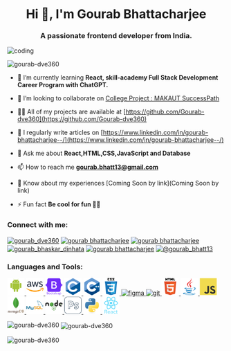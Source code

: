 <h1 align="center">Hi 👋, I'm Gourab Bhattacharjee</h1>
<h3 align="center">A passionate frontend developer from India.</h3>

<image aline="right" alt="coding" width="400" src="https://www.google.com/url?sa=i&url=https%3A%2F%2Fgifdb.com%2Fgif%2Fcoding-skills-loading-dk68v8z0hevjpuiv.html&psig=AOvVaw0Nds3koV6x3Se5jnehwga-&ust=1716954741473000&source=images&cd=vfe&opi=89978449&ved=0CBEQjRxqFwoTCLDRkoy5r4YDFQAAAAAdAAAAABAJ">

<p align="left"> <img src="https://komarev.com/ghpvc/?username=gourab-dve360&label=Profile%20views&color=0e75b6&style=flat" alt="gourab-dve360" /> </p>

- 🌱 I’m currently learning **React, skill-academy Full Stack Development Career Program with ChatGPT.**

- 👯 I’m looking to collaborate on [College Project : MAKAUT SuccessPath](https://github.com/Gourab-dve360/MAKAUT-SUCCESSPATH.git)

- 👨‍💻 All of my projects are available at [https://github.com/Gourab-dve360](https://github.com/Gourab-dve360)

- 📝 I regularly write articles on [https://www.linkedin.com/in/gourab-bhattacharjee--/](https://www.linkedin.com/in/gourab-bhattacharjee--/)

- 💬 Ask me about **React,HTML,CSS,JavaScript and Database**

- 📫 How to reach me **gourab.bhatt13@gmail.com**

- 📄 Know about my experiences [Coming Soon by link](Coming Soon by link)

- ⚡ Fun fact **Be cool for fun 🥳🔥**

<h3 align="left">Connect with me:</h3>
<p align="left">
<a href="https://twitter.com/gourab_dve360" target="blank"><img align="center" src="https://raw.githubusercontent.com/rahuldkjain/github-profile-readme-generator/master/src/images/icons/Social/twitter.svg" alt="gourab_dve360" height="30" width="40" /></a>
<a href="https://linkedin.com/in/gourab bhattacharjee" target="blank"><img align="center" src="https://raw.githubusercontent.com/rahuldkjain/github-profile-readme-generator/master/src/images/icons/Social/linked-in-alt.svg" alt="gourab bhattacharjee" height="30" width="40" /></a>
<a href="https://fb.com/gourab bhattacharjee" target="blank"><img align="center" src="https://raw.githubusercontent.com/rahuldkjain/github-profile-readme-generator/master/src/images/icons/Social/facebook.svg" alt="gourab bhattacharjee" height="30" width="40" /></a>
<a href="https://instagram.com/gourab_bhaskar_dinhata" target="blank"><img align="center" src="https://raw.githubusercontent.com/rahuldkjain/github-profile-readme-generator/master/src/images/icons/Social/instagram.svg" alt="gourab_bhaskar_dinhata" height="30" width="40" /></a>
<a href="https://www.youtube.com/c/gourab bhattacharjee" target="blank"><img align="center" src="https://raw.githubusercontent.com/rahuldkjain/github-profile-readme-generator/master/src/images/icons/Social/youtube.svg" alt="gourab bhattacharjee" height="30" width="40" /></a>
<a href="https://www.hackerearth.com/@gourab_bhatt13" target="blank"><img align="center" src="https://raw.githubusercontent.com/rahuldkjain/github-profile-readme-generator/master/src/images/icons/Social/hackerearth.svg" alt="@gourab_bhatt13" height="30" width="40" /></a>
</p>

<h3 align="left">Languages and Tools:</h3>
<p align="left"> <a href="https://developer.android.com" target="_blank" rel="noreferrer"> <img src="https://raw.githubusercontent.com/devicons/devicon/master/icons/android/android-original-wordmark.svg" alt="android" width="40" height="40"/> </a> <a href="https://aws.amazon.com" target="_blank" rel="noreferrer"> <img src="https://raw.githubusercontent.com/devicons/devicon/master/icons/amazonwebservices/amazonwebservices-original-wordmark.svg" alt="aws" width="40" height="40"/> </a> <a href="https://getbootstrap.com" target="_blank" rel="noreferrer"> <img src="https://raw.githubusercontent.com/devicons/devicon/master/icons/bootstrap/bootstrap-plain-wordmark.svg" alt="bootstrap" width="40" height="40"/> </a> <a href="https://www.cprogramming.com/" target="_blank" rel="noreferrer"> <img src="https://raw.githubusercontent.com/devicons/devicon/master/icons/c/c-original.svg" alt="c" width="40" height="40"/> </a> <a href="https://www.w3schools.com/cpp/" target="_blank" rel="noreferrer"> <img src="https://raw.githubusercontent.com/devicons/devicon/master/icons/cplusplus/cplusplus-original.svg" alt="cplusplus" width="40" height="40"/> </a> <a href="https://www.w3schools.com/css/" target="_blank" rel="noreferrer"> <img src="https://raw.githubusercontent.com/devicons/devicon/master/icons/css3/css3-original-wordmark.svg" alt="css3" width="40" height="40"/> </a> <a href="https://www.figma.com/" target="_blank" rel="noreferrer"> <img src="https://www.vectorlogo.zone/logos/figma/figma-icon.svg" alt="figma" width="40" height="40"/> </a> <a href="https://git-scm.com/" target="_blank" rel="noreferrer"> <img src="https://www.vectorlogo.zone/logos/git-scm/git-scm-icon.svg" alt="git" width="40" height="40"/> </a> <a href="https://www.w3.org/html/" target="_blank" rel="noreferrer"> <img src="https://raw.githubusercontent.com/devicons/devicon/master/icons/html5/html5-original-wordmark.svg" alt="html5" width="40" height="40"/> </a> <a href="https://www.java.com" target="_blank" rel="noreferrer"> <img src="https://raw.githubusercontent.com/devicons/devicon/master/icons/java/java-original.svg" alt="java" width="40" height="40"/> </a> <a href="https://developer.mozilla.org/en-US/docs/Web/JavaScript" target="_blank" rel="noreferrer"> <img src="https://raw.githubusercontent.com/devicons/devicon/master/icons/javascript/javascript-original.svg" alt="javascript" width="40" height="40"/> </a> <a href="https://www.mongodb.com/" target="_blank" rel="noreferrer"> <img src="https://raw.githubusercontent.com/devicons/devicon/master/icons/mongodb/mongodb-original-wordmark.svg" alt="mongodb" width="40" height="40"/> </a> <a href="https://www.mysql.com/" target="_blank" rel="noreferrer"> <img src="https://raw.githubusercontent.com/devicons/devicon/master/icons/mysql/mysql-original-wordmark.svg" alt="mysql" width="40" height="40"/> </a> <a href="https://nodejs.org" target="_blank" rel="noreferrer"> <img src="https://raw.githubusercontent.com/devicons/devicon/master/icons/nodejs/nodejs-original-wordmark.svg" alt="nodejs" width="40" height="40"/> </a> <a href="https://www.photoshop.com/en" target="_blank" rel="noreferrer"> <img src="https://raw.githubusercontent.com/devicons/devicon/master/icons/photoshop/photoshop-line.svg" alt="photoshop" width="40" height="40"/> </a> <a href="https://www.python.org" target="_blank" rel="noreferrer"> <img src="https://raw.githubusercontent.com/devicons/devicon/master/icons/python/python-original.svg" alt="python" width="40" height="40"/> </a> <a href="https://reactjs.org/" target="_blank" rel="noreferrer"> <img src="https://raw.githubusercontent.com/devicons/devicon/master/icons/react/react-original-wordmark.svg" alt="react" width="40" height="40"/> </a> </p>

<p><img align="left" src="https://github-readme-stats.vercel.app/api/top-langs?username=gourab-dve360&show_icons=true&locale=en&layout=compact" alt="gourab-dve360" /></p>

<p>&nbsp;<img align="center" src="https://github-readme-stats.vercel.app/api?username=gourab-dve360&show_icons=true&locale=en" alt="gourab-dve360" /></p>

<p><img align="center" src="https://github-readme-streak-stats.herokuapp.com/?user=gourab-dve360&" alt="gourab-dve360" /></p>
